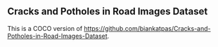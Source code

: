 ## Cracks and Potholes in Road Images Dataset

This is a COCO version of https://github.com/biankatpas/Cracks-and-Potholes-in-Road-Images-Dataset. 


